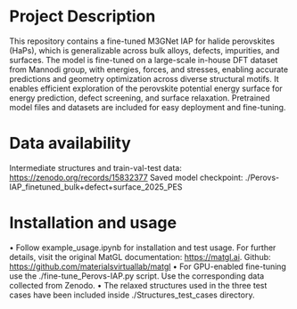 # Project Description
This repository contains a fine-tuned M3GNet IAP for halide perovskites (HaPs), which is generalizable across bulk alloys, defects, impurities, and surfaces. The model is fine-tuned on a large-scale in-house DFT dataset from Mannodi group, with energies, forces, and stresses, enabling accurate predictions and geometry optimization across diverse structural motifs. It enables efficient exploration of the perovskite potential energy surface for energy prediction, defect screening, and surface relaxation. Pretrained model files and datasets are included for easy deployment and fine-tuning.

 
# Data availability
Intermediate structures and train-val-test data: https://zenodo.org/records/15832377
Saved model checkpoint: ./Perovs-IAP_finetuned_bulk+defect+surface_2025_PES

# Installation and usage
• Follow example_usage.ipynb for installation and test usage. For further details, visit the original MatGL documentation: https://matgl.ai. Github: https://github.com/materialsvirtuallab/matgl
• For GPU-enabled fine-tuning use the ./fine-tune_Perovs-IAP.py script. Use the corresponding data collected from Zenodo. 
• The relaxed structures used in the three test cases have been included inside ./Structures_test_cases directory.

